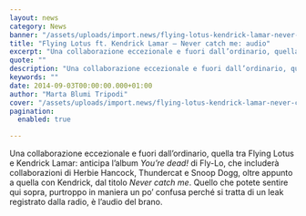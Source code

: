 ```yaml
---
layout: news
category: News
banner: "/assets/uploads/import.news/flying-lotus-kendrick-lamar-never-catch-me-mp3.jpg"
title: "Flying Lotus ft. Kendrick Lamar – Never catch me: audio"
excerpt: "Una collaborazione eccezionale e fuori dall’ordinario, quella tra Flying Lotus e Kendrick Lamar: anticipa l’album You’re dead! di Fly-Lo, che includerà collaborazioni di Herbie Hancock, Thundercat e Snoop Dogg, oltre appunto a quella con Kendrick, dal titolo Never catch me. Quello che potete sentire qui sopra, purtroppo in maniera un po’ confusa perché si tratta di [&hellip"
quote: ""
description: "Una collaborazione eccezionale e fuori dall’ordinario, quella tra Flying Lotus e Kendrick Lamar: anticipa l’album You’re dead! di Fly-Lo, che includerà collaborazioni di Herbie Hancock, Thundercat e Snoop Dogg, oltre appunto a quella con Kendrick, dal titolo Never catch me. Quello che potete sentire qui sopra, purtroppo in maniera un po’ confusa perché si tratta di [&hellip"
keywords: ""
date: 2014-09-03T00:00:00.000+01:00
author: "Marta Blumi Tripodi"
cover: "/assets/uploads/import.news/flying-lotus-kendrick-lamar-never-catch-me-mp3.jpg"
pagination:
  enabled: true

---
```


[](https://hotmc.com/wp-content/uploads/2014/09/flying-lotus-kendrick-lamar-never-catch-me-mp3.jpg)

Una collaborazione eccezionale e fuori dall’ordinario, quella tra Flying Lotus e Kendrick Lamar: anticipa l’album _You’re dead!_ di Fly-Lo, che includerà collaborazioni di Herbie Hancock, Thundercat e Snoop Dogg, oltre appunto a quella con Kendrick, dal titolo _Never catch me_. Quello che potete sentire qui sopra, purtroppo in maniera un po’ confusa perché si tratta di un leak registrato dalla radio, è l’audio del brano.